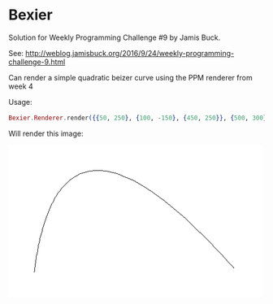 # Bexier

Solution for Weekly Programming Challenge #9 by Jamis Buck.

See: http://weblog.jamisbuck.org/2016/9/24/weekly-programming-challenge-9.html

Can render a simple quadratic beizer curve using the PPM renderer from week 4

Usage:

```elixir
Bexier.Renderer.render({{50, 250}, {100, -150}, {450, 250}}, {500, 300}, "example.ppm")
```

Will render this image:

![Example image](https://raw.githubusercontent.com/lasseebert/jamis_challenge/master/009_bexier/example.png)
